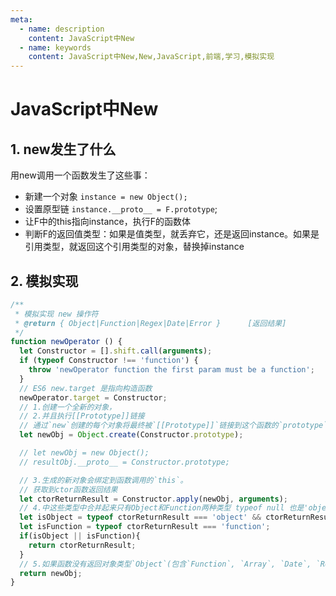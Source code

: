 ```yaml
---
meta:
  - name: description
    content: JavaScript中New
  - name: keywords
    content: JavaScript中New,New,JavaScript,前端,学习,模拟实现
---
```

# JavaScript中New

## 1. new发生了什么

用new调用一个函数发生了这些事：

+ 新建一个对象 `instance = new Object();`
+ 设置原型链 `instance.__proto__ = F.prototype`;
+ 让F中的this指向instance，执行F的函数体
+ 判断F的返回值类型：如果是值类型，就丢弃它，还是返回instance。如果是引用类型，就返回这个引用类型的对象，替换掉instance

## 2. 模拟实现

```js
/**
 * 模拟实现 new 操作符
 * @return { Object|Function|Regex|Date|Error }      [返回结果]
 */
function newOperator () {
  let Constructor = [].shift.call(arguments);
  if (typeof Constructor !== 'function') {
    throw 'newOperator function the first param must be a function';
  }
  // ES6 new.target 是指向构造函数
  newOperator.target = Constructor;
  // 1.创建一个全新的对象，
  // 2.并且执行[[Prototype]]链接
  // 通过`new`创建的每个对象将最终被`[[Prototype]]`链接到这个函数的`prototype`对象上。
  let newObj = Object.create(Constructor.prototype);

  // let newObj = new Object();
  // resultObj.__proto__ = Constructor.prototype;

  // 3.生成的新对象会绑定到函数调用的`this`。
  // 获取到ctor函数返回结果
  let ctorReturnResult = Constructor.apply(newObj, arguments);
  // 4.中这些类型中合并起来只有Object和Function两种类型 typeof null 也是'object'所以要不等于null，排除null
  let isObject = typeof ctorReturnResult === 'object' && ctorReturnResult !== null;
  let isFunction = typeof ctorReturnResult === 'function';
  if(isObject || isFunction){
    return ctorReturnResult;
  }
  // 5.如果函数没有返回对象类型`Object`(包含`Function`, `Array`, `Date`, `RegExg`, `Error`)，那么`new`表达式中的函数调用会自动返回这个新的对象。
  return newObj;
}
```
